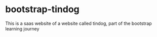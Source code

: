 # bootstrap-tindog
This is a saas website of a website called tindog, part of the bootstrap learning journey

